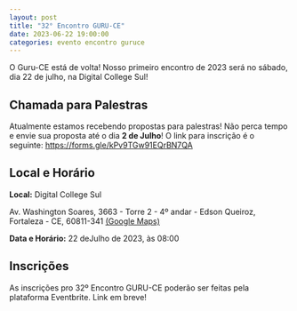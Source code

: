 ```yaml
---
layout: post
title: "32° Encontro GURU-CE"
date: 2023-06-22 19:00:00
categories: evento encontro guruce
---
```


O Guru-CE está de volta! Nosso primeiro encontro de 2023 será no sábado, dia 22 de julho, na Digital College Sul!

## Chamada para Palestras

Atualmente estamos recebendo propostas para palestras! Não perca tempo e envie sua proposta até o dia **2 de Julho**! O link para inscrição é o seguinte: https://forms.gle/kPv9TGw91EQrBN7QA


## Local e Horário

**Local:**
Digital College Sul

Av. Washington Soares, 3663 - Torre 2 - 4º andar - Edson Queiroz, Fortaleza - CE, 60811-341
[(Google Maps)](https://www.google.com/maps/place/Digital+College+Sul/@-3.7881216,-38.4799297,17z/data=!3m1!4b1!4m6!3m5!1s0x7c745dc35685f8d:0x7708bd134e0b2cf2!8m2!3d-3.7881216!4d-38.4799297!16s%2Fg%2F11k3_przvn?entry=ttu)

**Data e Horário:**
22 deJulho de 2023, às 08:00

## Inscrições

As inscrições pro 32º Encontro GURU-CE poderão ser feitas pela plataforma Eventbrite. Link em breve!
